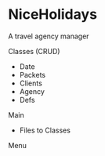 # NiceHolidays
A travel agency manager

Classes (CRUD)
- Date
- Packets
- Clients
- Agency
- Defs
  
Main
- Files to Classes
  
Menu

